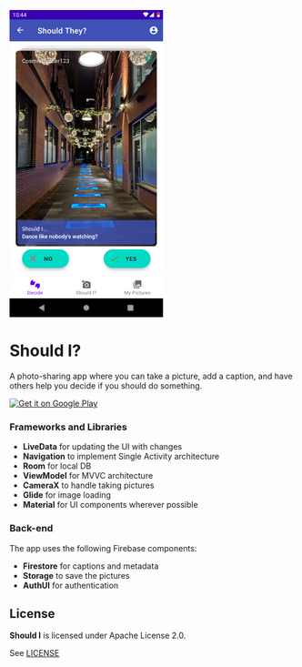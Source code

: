 ![Main UI](demo/main_ui.png)

# Should I?

A photo-sharing app where you can take a picture, add a caption, and have others help you decide if you should do something.

[![Get it on Google Play](https://play.google.com/intl/en_us/badges/static/images/badges/en_badge_web_generic.png)](https://play.google.com/store/apps/details?id=com.sadraii.shouldi)

### Frameworks and Libraries

- **LiveData** for updating the UI with changes
- **Navigation** to implement Single Activity architecture
- **Room** for local DB
- **ViewModel** for MVVC architecture
- **CameraX** to handle taking pictures
- **Glide** for image loading
- **Material** for UI components wherever possible

### Back-end

The app uses the following Firebase components:

- **Firestore** for captions and metadata
- **Storage** to save the pictures
- **AuthUI** for authentication

## License

**Should I** is licensed under Apache License 2.0.

See [LICENSE](LICENSE)
